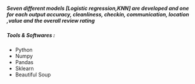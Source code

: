 

##### Seven different models [Logistic regression,KNN] are developed and one for each output accuracy, cleanliness, checkin, communication, location ,value and the overall review rating

##### Tools & Softwares :

- Python 
- Numpy
-  Pandas 
-  Sklearn
-  Beautiful Soup 
